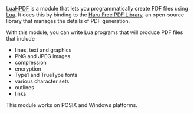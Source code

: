 [LuaHPDF](http://luahpdf.colloquiki.com/) is a module that lets you programmatically create PDF files using [Lua](http://www.lua.org/). It does this by binding to the [Haru Free PDF Library](https://github.com/tony2001/libharu), an open-source library that manages the details of PDF generation.

With this module, you can write Lua programs that will produce PDF files that include

  * lines, text and graphics
  * PNG and JPEG images
  * compression
  * encryption
  * Type1 and TrueType fonts
  * various character sets
  * outlines
  * links

This module works on POSIX and Windows platforms.